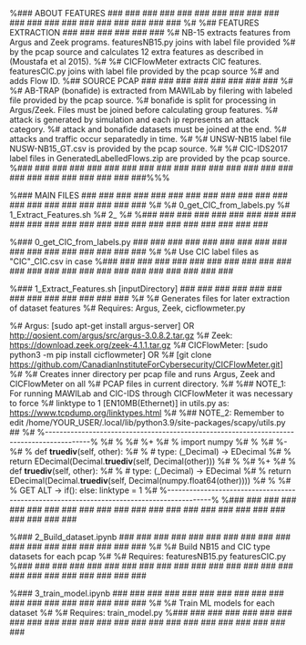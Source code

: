 %### ABOUT FEATURES ### ### ### ### ### ### ### ### ### ### ### ### ### ### ### ### ### ### ### ###
%#
%## FEATURES EXTRACTION ### ### ### ### ### ###
%# NB-15 extracts features from Argus and Zeek programs. featuresNB15.py joins with label file provided
%# by the pcap source and calculates 12 extra features as described in (Moustafa et al 2015).
%#
%# CICFlowMeter extracts CIC features. featuresCIC.py joins with label file provided by the pcap source
%# and adds Flow ID.
%## SOURCE PCAP ### ### ### ### ### ### ### ###
%#
%# AB-TRAP (bonafide) is extracted from MAWILab by filering with labeled file provided by the pcap source.
%# bonafide is split for processing in Argus/Zeek. Files must be joined before calculating group features.
%# attack is generated by simulation and each ip represents an attack category.
%# attack and bonafide datasets must be joined at the end.
%# attacks and traffic occur separatedly in time.
%#
%# UNSW-NB15 label file NUSW-NB15_GT.csv is provided by the pcap source.
%#
%# CIC-IDS2017 label files in GeneratedLabelledFlows.zip are provided by the pcap source.
%### ### ### ### ### ### ### ### ### ### ### ### ### ### ### ### ### ### ### ### ### ### ### ###%%%


%### MAIN FILES ### ### ### ### ### ### ### ### ### ### ### ### ### ### ### ### ### ### ### ###
%#
%# 0_get_CIC_from_labels.py
%# 1_Extract_Features.sh
%# 2_
%# 
%### ### ### ### ### ### ### ### ### ### ### ### ### ### ### ### ### ### ### ### ### ### ### ###

%### 0_get_CIC_from_labels.py ### ### ### ### ### ### ### ### ### ### ### ### ### ### ### ### ###
%#
%# Use CIC label files as "CIC"_CIC.csv in case 
%### ### ### ### ### ### ### ### ### ### ### ### ### ### ### ### ### ### ### ### ### ### ### ###



%### 1_Extract_Features.sh [inputDirectory] ### ### ### ### ### ### ### ### ### ### ### ### ###
%#
%# Generates files for later extraction of dataset features
%# Requires: Argus, Zeek, cicflowmeter.py

%# Argus: [sudo apt-get install argus-server] OR http://qosient.com/argus/src/argus-3.0.8.2.tar.gz
%# Zeek: https://download.zeek.org/zeek-4.1.1.tar.gz
%# CICFlowMeter: [sudo python3 -m pip install cicflowmeter] OR
%# [git clone https://github.com/CanadianInstituteForCybersecurity/CICFlowMeter.git]
%#
%# Creates inner directory per pcap file and runs Argus, Zeek and CICFlowMeter on all
%# PCAP files in current directory.
%#
%## NOTE_1: For running MAWILab and CIC-IDS through CICFlowMeter it was necessary to force
%# linktype to 1 [EN10MB(Ethernet)] in utils.py as: https://www.tcpdump.org/linktypes.html
%#
%## NOTE_2: Remember to edit /home/YOUR_USER/.local/lib/python3.9/site-packages/scapy/utils.py ##
%# %------------------------------------------------------------------------------------------%
%# %
%# %+
%# % import numpy
%# %
%# %-
%# % def __truediv__(self, other):
%# %        # type: (_Decimal) -> EDecimal
%# %        return EDecimal(Decimal.__truediv__(self, Decimal(other)))
%# %
%# %+
%# % def __truediv__(self, other):
%# %        # type: (_Decimal) -> EDecimal
%# %        return EDecimal(Decimal.__truediv__(self, Decimal(numpy.float64(other))))
%# %
%# % GET ALT -> if(): else: linktype = 1
%# %------------------------------------------------------------------------------------------%
%### ### ### ### ### ### ### ### ### ### ### ### ### ### ### ### ### ### ### ### ### ### ### ###



%### 2_Build_dataset.ipynb ### ### ### ### ### ### ### ### ### ### ### ### ### ### ### ### ### ###
%#
%# Build NB15 and CIC type datasets for each pcap
%#
%# Requires: featuresNB15.py featuresCIC.py
%### ### ### ### ### ### ### ### ### ### ### ### ### ### ### ### ### ### ### ### ### ### ### ###



%### 3_train_model.ipynb ### ### ### ### ### ### ### ### ### ### ### ### ### ### ### ### ### ###
%#
%# Train ML models for each dataset
%#
%# Requires: train_model.py
%### ### ### ### ### ### ### ### ### ### ### ### ### ### ### ### ### ### ### ### ### ### ### ###
